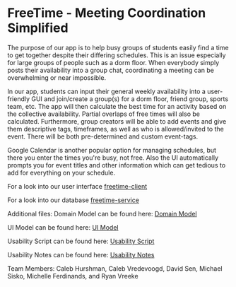 # FreeTime - Meeting Coordination Simplified

The purpose of our app is to help busy groups of students easily find a time to get together despite their differing schedules. This is an issue especially for large groups of people such as a dorm floor. When everybody simply posts their availability into a group chat, coordinating a meeting can be overwhelming or near impossible.

In our app, students can input their general weekly availability into a user-friendly GUI and join/create a group(s) for a dorm floor, friend group, sports team, etc. The app will then calculate the best time for an activity based on the collective availability. Partial overlaps of free times will also be calculated. Furthermore, group creators will be able to add events and give them descriptive tags, timeframes, as well as who is allowed/invited to the event. There will be both pre-determined and custom event-tags.

Google Calendar is another popular option for managing schedules, but there you enter the times you're busy, not free. Also the UI automatically prompts you for event titles and other information which can get tedious to add for everything on your schedule.



For a look into our user interface [freetime-client](https://github.com/calvin-cs262-fall2020-teamD/freetime-client)

For a look into our database [freetime-service](https://github.com/calvin-cs262-fall2020-teamD/freetime-service)

Additional files:
  Domain Model can be found here: [Domain Model](https://github.com/calvin-cs262-fall2020-teamD/freetime-project/blob/master/domainModel.png)
  
  UI Model can be found here: [UI Model](https://github.com/calvin-cs262-fall2020-teamD/freetime-project/blob/master/uiModel.png)
 
  Usability Script can be found here: [Usability Script](https://github.com/calvin-cs262-fall2020-teamD/freetime-project/blob/master/Usability_Script_v7.pdf)
  
  Usability Notes can be found here: [Usability Notes](https://github.com/calvin-cs262-fall2020-teamD/freetime-project/blob/master/Usability_Test_Notes.pdf)
 
Team Members: Caleb Hurshman, Caleb Vredevoogd, David Sen,
Michael Sisko, Michelle Ferdinands, and Ryan Vreeke

